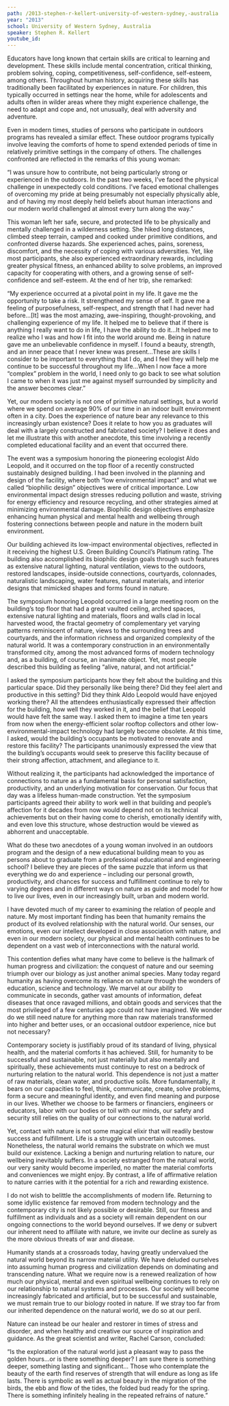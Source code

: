 ```yaml
---
path: /2013-stephen-r-kellert-university-of-western-sydney,-australia
year: "2013"
school: University of Western Sydney, Australia
speaker: Stephen R. Kellert
youtube_id: 
---
```


Educators have long known that certain skills are critical to learning and development. These skills include mental concentration, critical thinking, problem solving, coping, competitiveness, self-confidence, self-esteem, among others. Throughout human history, acquiring these skills has traditionally been facilitated by experiences in nature. For children, this typically occurred in settings near the home, while for adolescents and adults often in wilder areas where they might experience challenge, the need to adapt and cope and, not unusually, deal with adversity and adventure.

Even in modern times, studies of persons who participate in outdoors programs has revealed a similar effect. These outdoor programs typically involve leaving the comforts of home to spend extended periods of time in relatively primitive settings in the company of others. The challenges confronted are reflected in the remarks of this young woman:

“I was unsure how to contribute, not being particularly strong or experienced in the outdoors. In the past two weeks, I’ve faced the physical challenge in unexpectedly cold conditions. I’ve faced emotional challenges of overcoming my pride at being presumably not especially physically able, and of having my most deeply held beliefs about human interactions and our modern world challenged at almost every turn along the way.”

This woman left her safe, secure, and protected life to be physically and mentally challenged in a wilderness setting. She hiked long distances, climbed steep terrain, camped and cooked under primitive conditions, and confronted diverse hazards. She experienced aches, pains, soreness, discomfort, and the necessity of coping with various adversities. Yet, like most participants, she also experienced extraordinary rewards, including greater physical fitness, an enhanced ability to solve problems, an improved capacity for cooperating with others, and a growing sense of self-confidence and self-esteem. At the end of her trip, she remarked:

“My experience occurred at a pivotal point in my life. It gave me the opportunity to take a risk. It strengthened my sense of self. It gave me a feeling of purposefulness, self-respect, and strength that I had never had before…[It] was the most amazing, awe-inspiring, thought-provoking, and challenging experience of my life. It helped me to believe that if there is anything I really want to do in life, I have the ability to do it…It helped me to realize who I was and how I fit into the world around me. Being in nature gave me an unbelievable confidence in myself. I found a beauty, strength, and an inner peace that I never knew was present…These are skills I consider to be important to everything that I do, and I feel they will help me continue to be successful throughout my life…When I now face a more “complex” problem in the  world, I need only to go back to see what solution I came to when it was just me against myself surrounded by simplicity and the answer becomes clear.”

Yet, our modern society is not one of primitive natural settings, but a world where we spend on average 90% of our time in an indoor built environment often in a city. Does the experience of nature bear any relevance to this increasingly urban existence? Does it relate to how you as graduates will deal with a largely constructed and fabricated society? I believe it does and let me illustrate this with another anecdote, this time involving a recently completed educational facility and an event that occurred there. 

The event was a symposium honoring the pioneering ecologist Aldo Leopold, and it occurred on the top floor of a recently constructed sustainably designed building. I had been involved in the planning and design of the facility, where both “low environmental impact” and what we called “biophilic design” objectives were of critical importance. Low environmental impact design stresses reducing pollution and waste, striving for energy efficiency and resource recycling, and other strategies aimed at minimizing environmental damage. Biophilic design objectives emphasize enhancing human physical and mental health and wellbeing through fostering connections between people and nature in the modern built environment.

Our building achieved its low-impact environmental objectives, reflected in it receiving the highest U.S. Green Building Council’s Platinum rating. The building also accomplished its biophilic design goals through such features as extensive natural lighting, natural ventilation, views to the outdoors, restored landscapes, inside-outside connections, courtyards, colonnades, naturalistic landscaping, water features, natural materials, and interior designs that mimicked shapes and forms found in nature.

The symposium honoring Leopold occurred in a large meeting room on the building’s top floor that had a great vaulted ceiling, arched spaces, extensive natural lighting and materials, floors and walls clad in local harvested wood, the fractal geometry of complementary yet varying patterns reminiscent of nature, views to the surrounding trees and courtyards, and the information richness and organized complexity of the natural world. It was a contemporary construction in an environmentally transformed city, among the most advanced forms of modern technology and, as a building, of course, an inanimate object. Yet, most people described this building as feeling “alive, natural, and not artificial.”

I asked the symposium participants how they felt about the building and this particular space. Did they personally like being there? Did they feel alert and productive in this setting? Did they think Aldo Leopold would have enjoyed working there? All the attendees enthusiastically expressed their affection for the building, how well they worked in it, and the belief that Leopold would have felt the same way. I asked them to imagine a time ten years from now when the energy-efficient solar rooftop collectors and other low-environmental-impact technology had largely become obsolete. At this time, I asked, would the building’s occupants be motivated to renovate and restore this facility? The participants unanimously expressed the view that the building’s occupants would seek to preserve this facility because of their strong affection, attachment, and allegiance to it.

Without realizing it, the participants had acknowledged the importance of connections to nature as a fundamental basis for personal satisfaction, productivity, and an underlying motivation for conservation. Our focus that day was a lifeless human-made construction. Yet the symposium participants agreed their ability to work well in that building and people’s affection for it decades from now would depend not on its technical achievements but on their having come to cherish, emotionally identify with, and even love this structure, whose destruction would be viewed as abhorrent and unacceptable.

What do these two anecdotes of a young woman involved in an outdoors program and the design of a new educational building mean to you as persons about to graduate from a professional educational and engineering school?  I believe they are pieces of the same puzzle that inform us that everything we do and experience – including our personal growth, productivity, and chances for success and fulfillment continue to rely to varying degrees and in different ways on nature as guide and model for how to live our lives, even in our increasingly built, urban and modern world. 

I have devoted much of my career to examining the relation of people and nature. My most important finding has been that humanity remains the product of its evolved relationship with the natural world. Our senses, our emotions, even our intellect developed in close association with nature, and even in our modern society, our physical and mental health continues to be dependent on a vast web of interconnections with the natural world.

This contention defies what many have come to believe is the hallmark of human progress and civilization: the conquest of nature and our seeming triumph over our biology as just another animal species. Many today regard humanity as having overcome its reliance on nature through the wonders of education, science and technology. We marvel at our ability to communicate in seconds, gather vast amounts of information, defeat diseases that once ravaged millions, and obtain goods and services that the most privileged of a few centuries ago could not have imagined. We wonder do we still need nature for anything more than raw materials transformed into higher and better uses, or an occasional outdoor experience, nice but not necessary?

Contemporary society is justifiably proud of its standard of living, physical health, and the material comforts it has achieved. Still, for humanity to be successful and sustainable, not just materially but also mentally and spiritually, these achievements must continuye to rest on a bedrock of nurturing relation to the natural world. This dependence is not just a matter of raw materials, clean water, and productive soils. More fundamentally, it bears on our capacities to feel, think, communicate, create, solve problems, form a secure and meaningful identity, and even find meaning and purpose in our lives. Whether we choose to be farmers or financiers, engineers or educators, labor with our bodies or toil with our minds, our safety and security still relies on the quality of our connections to the natural world.

Yet, contact with nature is not some magical elixir that will readily bestow success and fulfillment. Life is a struggle with uncertain outcomes. Nonetheless, the natural world remains the substrate on which we must build our existence. Lacking a benign and nurturing relation to nature, our wellbeing inevitably suffers. In a society estranged from the natural world, our very sanity would become imperiled, no matter the material comforts and conveniences we might enjoy. By contrast, a life of affirmative relation to nature carries with it the potential for a rich and rewarding existence.  

I do not wish to belittle the accomplishments of modern life. Returning to some idyllic existence far removed from modern technology and the contemporary city is not likely possible or desirable. Still, our fitness and fulfillment as individuals and as a society will remain dependent on our ongoing connections to the world beyond ourselves. If we deny or subvert our inherent need to affiliate with nature, we invite our decline as surely as the more obvious threats of war and disease.

Humanity stands at a crossroads today, having greatly undervalued the natural world beyond its narrow material utility. We have deluded ourselves into assuming human progress and civilization depends on dominating and transcending nature. What we require now is a renewed realization of how much our physical, mental and even spiritual wellbeing continues to rely on our relationship to natural systems and processes. Our society will become increasingly fabricated and artificial, but to be successful and sustainable, we must remain true to our biology rooted in nature. If we stray too far from our inherited dependence on the natural world, we do so at our peril.

Nature can instead be our healer and restorer in times of stress and disorder, and when healthy and creative our source of inspiration and guidance. As the great scientist and writer, Rachel Carson, concluded: 

“Is the exploration of the natural world just a pleasant way to pass the golden hours…or is there something deeper? I am sure there is something deeper, something lasting and significant… Those who contemplate the beauty of the earth find reserves of strength that will endure as long as life lasts. There is symbolic as well as actual beauty in the migration of the birds, the ebb and flow of the tides, the folded bud ready for the spring. There is something infinitely healing in the repeated refrains of nature.”